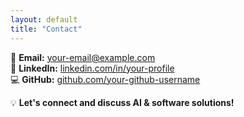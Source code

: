 ```yaml
---
layout: default
title: "Contact"
---
```


📩 **Email:** your-email@example.com  
🔗 **LinkedIn:** [linkedin.com/in/your-profile](https://linkedin.com/in/your-profile)  
💻 **GitHub:** [github.com/your-github-username](https://github.com/your-github-username)  

💡 **Let's connect and discuss AI & software solutions!**  
